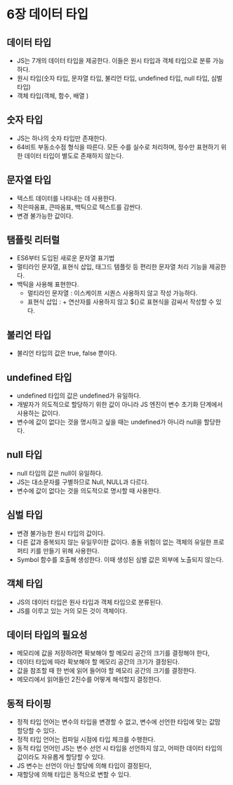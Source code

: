 6장 데이터 타입
========

데이터 타입
-----------
- JS는 7개의 데이터 타입을 제공한다. 이들은 원시 타입과 객체 타입으로 분류 가능하다.
- 원시 타입(숫자 타입, 문자열 타입, 불리언 타입, undefined 타입, null 타입, 심벌 타입)
- 객체 타입(객체, 함수, 배열 )

숫자 타입
---------
- JS는 하나의 숫자 타입만 존재한다.
- 64비트 부동소수점 형식을 따른다. 모든 수를 실수로 처리하며, 정수만 표현하기 위한 데이터 타입이 별도로 존재하지 않는다.

문자열 타입
------
- 텍스트 데이터를 나타내는 데 사용한다.
- 작은따옴표, 큰따옴표, 백틱으로 텍스트를 감싼다.
- 변경 불가능한 값이다.

탬플릿 리터럴
---------
- ES6부터 도입된 새로운 문자열 표기법
- 멀티라인 문자열, 표현식 삽입, 태그드 템플릿 등 편리한 문자열 처리 기능을 제공한다.
- 백틱을 사용해 표현한다.
  - 멀티라인 문자열 : 이스케이프 시퀀스 사용하지 않고 작성 가능하다.
  - 표현식 삽입 : + 연산자를 사용하지 않고 ${}로 표현식을 감싸서 작성할 수 있다.

불리언 타입
-------------------------------------
- 불리언 타입의 값은 true, false 뿐이다.

undefined 타입
---------
- undefined 타입의 값은 undefined가 유일하다.
- 개발자가 의도적으로 할당하기 위한 값이 아니라 JS 엔진이 변수 초기화 단계에서 사용하는 값이다.
- 변수에 값이 없다는 것을 명시하고 싶을 때는 undefined가 아니라 null을 할당한다.

null 타입
-----------
- null 타입의 값은 null이 유일하다.
- JS는 대소문자를 구별하므로 Null, NULL과 다르다.
- 변수에 값이 없다는 것을 의도적으로 명시할 때 사용한다.

심벌 타입
------------------
- 변경 불가능한 원시 타입의 값이다.
- 다른 값과 중복되지 않는 유일무이한 값이다. 충돌 위험이 없는 객체의 유일한 프로퍼티 키를 만들기 위해 사용한다.
- Symbol 함수를 호출해 생성한다. 이때 생성된 심벌 값은 외부에 노출되지 않는다.

객체 타입
---
- JS의 데이터 타입은 원사 타입과 객체 타입으로 분류된다.
- JS를 이루고 있는 거의 모든 것이 객체이다.

데이터 타입의 필요성
---
- 메모리에 값을 저장하려면 확보해야 할 메모리 공간의 크기를 결정해야 한다,
- 데이터 타입에 따라 확보해야 할 메모리 공간의 크기가 결정된다.
- 값을 참조할 때 한 번에 읽어 들어야 할 메모리 공간의 크기를 결정한다.
- 메모리에서 읽어들인 2진수를 어떻게 해석할지 결정한다.

동적 타이핑
---
- 정적 타입 언어는 변수의 타입을 변경할 수 없고, 변수에 선언한 타입에 맞는 값맘 할당할 수 있다.
- 정적 타입 언어는 컴파일 시점에 타입 체크를 수행한다.
- 동적 타입 언어인 JS는 변수 선언 시 타입을 선언하지 않고, 어떠한 데이터 타입의 값이라도 자유롭게 할당할 수 있다.
- JS 변수는 선언이 아닌 할당에 의해 타입이 결정된다,
- 재할당에 의해 타입은 동적으로 변할 수 있다.


